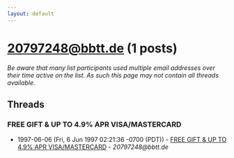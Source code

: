 ```yaml
---
layout: default
---
```


# 20797248@bbtt.de (1 posts)

_Be aware that many list participants used multiple email addresses over their time active on the list. As such this page may not contain all threads available._

## Threads

### FREE GIFT & UP TO 4.9% APR VISA/MASTERCARD
+ 1997-06-06 (Fri, 6 Jun 1997 02:21:36 -0700 (PDT)) - [FREE GIFT & UP TO 4.9% APR VISA/MASTERCARD](/archive/1997/06/9c303a52f3f18119a4aa7244abf355e34a70179fba048f9021b3b22261bfb08d) - _20797248@bbtt.de_

